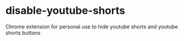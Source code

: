 # disable-youtube-shorts

Chrome extension for personal use to hide youtube shorts and youtube shorts buttons
